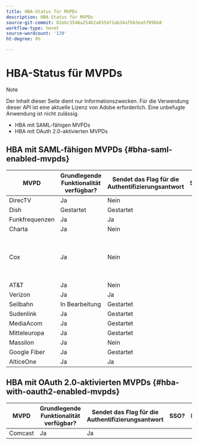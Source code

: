```yaml
---
title: HBA-Status für MVPDs
description: HBA-Status für MVPDs
source-git-commit: 02ebc3548a254b2a6554f1ab34afbb3ea5f09bb8
workflow-type: tm+mt
source-wordcount: '139'
ht-degree: 0%

---
```


# HBA-Status für MVPDs

>[!NOTE]
>
>Der Inhalt dieser Seite dient nur Informationszwecken. Für die Verwendung dieser API ist eine aktuelle Lizenz von Adobe erforderlich. Eine unbefugte Anwendung ist nicht zulässig.


* HBA mit SAML-fähigen MVPDs
* HBA mit OAuth 2.0-aktivierten MVPDs


## HBA mit SAML-fähigen MVPDs {#bha-saml-enabled-mvpds}

| MVPD | Grundlegende Funktionalität verfügbar? | Sendet das Flag für die Authentifizierungsantwort | SSO? | Kommentare |
|---|---|---|---|---|
| DirecTV | Ja | Nein |      |                                      |
| Dish | Gestartet | Gestartet |      |                                      |
| Funkfrequenzen | Ja | Ja |      |                                      |
| Charta | Ja | Nein |      |                                      |
| Cox | Ja | Nein |      | Die elterlichen Kontrollen müssen aktiviert werden |
| AT&amp;T | Ja | Nein |      |                                      |
| Verizon | Ja | Ja |      |                                      |
| Seilbahn | In Bearbeitung | Gestartet |      |                                      |
| Sudenlink | Ja | Gestartet |      |                                      |
| MediaAcom | Ja | Gestartet |      |                                      |
| Mitteleuropa | Ja | Gestartet |      |                                      |
| Massilon | Ja | Nein |      |                                      |
| Google Fiber | Ja | Gestartet |      |                                      |
| AlticeOne | Ja | Ja |      |                                      |


## HBA mit OAuth 2.0-aktivierten MVPDs {#hba-with-oauth2-enabled-mvpds}

| MVPD | Grundlegende Funktionalität verfügbar? | Sendet das Flag für die Authentifizierungsantwort | SSO? | Kommentare |
|---|---|---|---|---|
| Comcast | Ja | Ja | | |
